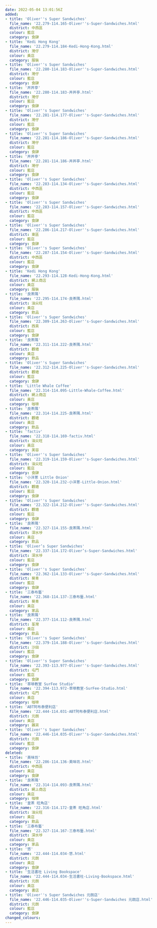 ```yaml
---
date: 2022-05-04 13:01:56Z
added:
- title: 'Oliver''s Super Sandwiches'
  file_name: '22.279-114.165-Oliver''s-Super-Sandwiches.html'
  district: 中西區
  colour: 藍店
  category: 食肆
- title: 'Kedi Hong Kong'
  file_name: '22.279-114.184-Kedi-Hong-Kong.html'
  district: 灣仔
  colour: 黃店
  category: 服裝
- title: 'Oliver''s Super Sandwiches'
  file_name: '22.280-114.183-Oliver''s-Super-Sandwiches.html'
  district: 灣仔
  colour: 藍店
  category: 食肆
- title: '丼丼亭'
  file_name: '22.280-114.183-丼丼亭.html'
  district: 灣仔
  colour: 藍店
  category: 食肆
- title: 'Oliver''s Super Sandwiches'
  file_name: '22.281-114.177-Oliver''s-Super-Sandwiches.html'
  district: 灣仔
  colour: 藍店
  category: 食肆
- title: 'Oliver''s Super Sandwiches'
  file_name: '22.281-114.186-Oliver''s-Super-Sandwiches.html'
  district: 灣仔
  colour: 藍店
  category: 食肆
- title: '丼丼亭'
  file_name: '22.281-114.186-丼丼亭.html'
  district: 灣仔
  colour: 藍店
  category: 食肆
- title: 'Oliver''s Super Sandwiches'
  file_name: '22.283-114.134-Oliver''s-Super-Sandwiches.html'
  district: 中西區
  colour: 藍店
  category: 食肆
- title: 'Oliver''s Super Sandwiches'
  file_name: '22.283-114.157-Oliver''s-Super-Sandwiches.html'
  district: 中西區
  colour: 藍店
  category: 食肆
- title: 'Oliver''s Super Sandwiches'
  file_name: '22.286-114.217-Oliver''s-Super-Sandwiches.html'
  district: 東區
  colour: 藍店
  category: 食肆
- title: 'Oliver''s Super Sandwiches'
  file_name: '22.287-114.154-Oliver''s-Super-Sandwiches.html'
  district: 中西區
  colour: 藍店
  category: 食肆
- title: 'Kedi Hong Kong'
  file_name: '22.293-114.128-Kedi-Hong-Kong.html'
  district: 網上商店
  colour: 黃店
  category: 服裝
- title: '良茶隅'
  file_name: '22.295-114.174-良茶隅.html'
  district: 油尖旺
  colour: 黃店
  category: 飲品
- title: 'Oliver''s Super Sandwiches'
  file_name: '22.309-114.263-Oliver''s-Super-Sandwiches.html'
  district: 西貢
  colour: 藍店
  category: 食肆
- title: '良茶隅'
  file_name: '22.311-114.222-良茶隅.html'
  district: 觀塘
  colour: 黃店
  category: 飲品
- title: 'Oliver''s Super Sandwiches'
  file_name: '22.312-114.225-Oliver''s-Super-Sandwiches.html'
  district: 觀塘
  colour: 藍店
  category: 食肆
- title: 'Little Whale Coffee'
  file_name: '22.314-114.095-Little-Whale-Coffee.html'
  district: 網上商店
  colour: 黃店
  category: 咖啡
- title: '良茶隅'
  file_name: '22.314-114.225-良茶隅.html'
  district: 觀塘
  colour: 黃店
  category: 飲品
- title: 'factiv'
  file_name: '22.318-114.169-factiv.html'
  district: 油尖旺
  colour: 黃店
  category: 美容
- title: 'Oliver''s Super Sandwiches'
  file_name: '22.319-114.159-Oliver''s-Super-Sandwiches.html'
  district: 油尖旺
  colour: 藍店
  category: 食肆
- title: '小洋蔥 Little Onion'
  file_name: '22.320-114.232-小洋蔥-Little-Onion.html'
  district: 觀塘
  colour: 藍店
  category: 食肆
- title: 'Oliver''s Super Sandwiches'
  file_name: '22.322-114.212-Oliver''s-Super-Sandwiches.html'
  district: 觀塘
  colour: 藍店
  category: 食肆
- title: '良茶隅'
  file_name: '22.327-114.155-良茶隅.html'
  district: 深水埗
  colour: 黃店
  category: 飲品
- title: 'Oliver’s Super Sandwiches'
  file_name: '22.337-114.172-Oliver’s-Super-Sandwiches.html'
  district: 深水埗
  colour: 藍店
  category: 食肆
- title: 'Oliver''s Super Sandwiches'
  file_name: '22.362-114.133-Oliver''s-Super-Sandwiches.html'
  district: 葵青
  colour: 藍店
  category: 食肆
- title: '三泰布藝'
  file_name: '22.368-114.137-三泰布藝.html'
  district: 葵青
  colour: 黃店
  category: 家品
- title: '良茶隅'
  file_name: '22.377-114.112-良茶隅.html'
  district: 荃灣
  colour: 黃店
  category: 飲品
- title: 'Oliver''s Super Sandwiches'
  file_name: '22.379-114.188-Oliver''s-Super-Sandwiches.html'
  district: 沙田
  colour: 藍店
  category: 食肆
- title: 'Oliver''s Super Sandwiches'
  file_name: '22.393-113.977-Oliver''s-Super-Sandwiches.html'
  district: 屯門
  colour: 藍店
  category: 食肆
- title: '萃啡教室 SurFee Studio'
  file_name: '22.394-113.972-萃啡教室-SurFee-Studio.html'
  district: 屯門
  colour: 黃店
  category: 咖啡
- title: 'ABT阿布泰便利店'
  file_name: '22.444-114.031-ABT阿布泰便利店.html'
  district: 元朗
  colour: 黃店
  category: 雜貨
- title: 'Oliver''s Super Sandwiches'
  file_name: '22.446-114.035-Oliver''s-Super-Sandwiches.html'
  district: 元朗
  colour: 藍店
  category: 食肆
deleted:
- title: '美味坊'
  file_name: '22.286-114.136-美味坊.html'
  district: 中西區
  colour: 黃店
  category: 食肆
- title: '良茶隅'
  file_name: '22.314-114.093-良茶隅.html'
  district: 網上商店
  colour: 黃店
  category: 咖啡
- title: '皇茶 旺角店'
  file_name: '22.316-114.172-皇茶 旺角店.html'
  district: 油尖旺
  colour: 黃店
  category: 飲品
- title: '三泰布藝'
  file_name: '22.327-114.167-三泰布藝.html'
  district: 深水埗
  colour: 黃店
  category: 家品
- title: '悠'
  file_name: '22.444-114.034-悠.html'
  district: 元朗
  colour: 黃店
  category: 食肆
- title: '生活書社 Living Bookspace'
  file_name: '22.444-114.034-生活書社-Living-Bookspace.html'
  district: 元朗
  colour: 黃店
  category: 書店
- title: 'Oliver''s Super Sandwiches 元朗店'
  file_name: '22.446-114.035-Oliver''s-Super-Sandwiches 元朗店.html'
  district: 元朗
  colour: 藍店
  category: 食肆
changed_colours:
---
```

